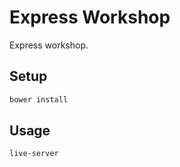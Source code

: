 # Express Workshop

Express workshop.

## Setup

```sh
bower install
```

## Usage

```sh
live-server
```
